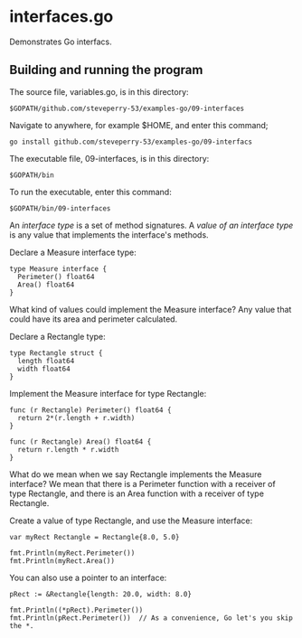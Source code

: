 # interfaces.go

Demonstrates Go interfacs.

## Building and running the program
    
The source file, variables.go, is in this directory:

    $GOPATH/github.com/steveperry-53/examples-go/09-interfaces
    
Navigate to anywhere, for example $HOME, and enter this command;

    go install github.com/steveperry-53/examples-go/09-interfacs
    
The executable file, 09-interfaces, is in this directory:

    $GOPATH/bin
    
To run the executable, enter this command:

    $GOPATH/bin/09-interfaces
    
An *interface type* is a set of method signatures. A *value of an interface type* is
any value that implements the interface's methods.

Declare a Measure interface type:

    type Measure interface {
      Perimeter() float64
      Area() float64
    }
    
What kind of values could implement the Measure interface? Any value that could
have its area and perimeter calculated.

Declare a Rectangle type:

    type Rectangle struct {
      length float64
      width float64
    }
    
Implement the Measure interface for type Rectangle:

    func (r Rectangle) Perimeter() float64 {
      return 2*(r.length + r.width)
    }

    func (r Rectangle) Area() float64 {
      return r.length * r.width
    }
    
What do we mean when we say Rectangle implements the Measure interface?
We mean that there is a Perimeter function with a receiver of type Rectangle, and
there is an Area function with a receiver of type Rectangle.

Create a value of type Rectangle, and use the Measure interface:

    var myRect Rectangle = Rectangle{8.0, 5.0}
    
    fmt.Println(myRect.Perimeter())
    fmt.Println(myRect.Area())
    
You can also use a pointer to an interface:

    pRect := &Rectangle{length: 20.0, width: 8.0}
    
    fmt.Println((*pRect).Perimeter())
    fmt.Println(pRect.Perimeter())  // As a convenience, Go let's you skip the *.
